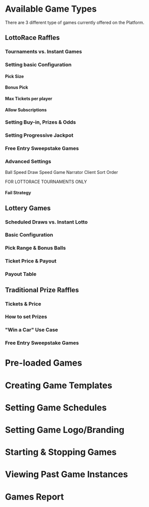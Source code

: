 <!-- TITLE: Games -->
<!-- SUBTITLE: A quick summary of Games -->

# Available Game Types

There are 3 different type of games currently offered on the Platform.

## LottoRace Raffles

### Tournaments vs. Instant Games

### Setting basic Configuration

#### Pick Size 
#### Bonus Pick 
#### Max Tickets per player
#### Allow Subscriptions






### Setting Buy-in, Prizes & Odds

### Setting Progressive Jackpot

### Free Entry Sweepstake Games

### Advanced Settings

Ball Speed
Draw Speed
Game Narrator
Client Sort Order

FOR LOTTORACE TOURNAMENTS ONLY
#### Fail Strategy 



## Lottery Games

### Scheduled Draws vs. Instant Lotto
### Basic Configuration
### Pick Range & Bonus Balls
### Ticket Price & Payout
### Payout Table

## Traditional Prize Raffles

### Tickets & Price
### How to set Prizes 
### "Win a Car" Use Case
### Free Entry Sweepstake Games

# Pre-loaded Games
# Creating Game Templates
# Setting Game Schedules
# Setting Game Logo/Branding
# Starting & Stopping Games
# Viewing Past Game Instances
# Games Report





